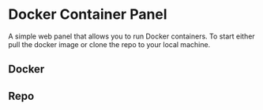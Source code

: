 # Docker Container Panel
A simple web panel that allows you to run Docker containers. To start either pull the docker image or clone the repo to your local machine.

## Docker

## Repo
